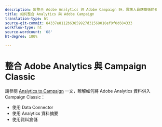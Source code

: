 ```yaml
---
description: 於整合 Adobe Analytics 與 Adobe Campaign 時，實施人員應依循的參考架構、指導原則、設定步驟與測試等方面的相關資料。
title: 如何整合 Analytics 與 Adobe Campaign
translation-type: ht
source-git-commit: 84337e8112b63859927d31568010ef0f0d604333
workflow-type: ht
source-wordcount: '68'
ht-degree: 100%

---
```



# 整合 Adobe Analytics 與 Campaign Classic

請參閱 [Analytics to Campaign](https://helpx.adobe.com/tw/marketing-cloud/how-to/analytics-ac.html) 一文，瞭解如何將 Adobe Analytics 資料併入 Campaign Classic：

* 使用 Data Connector
* 使用 Analytics 資料摘要
* 使用資料倉儲